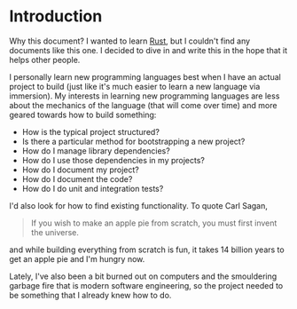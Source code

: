 # Introduction

Why this document? I wanted to learn [Rust](https://rust-lang.org/),
but I couldn't find any documents like this one. I decided to dive in
and write this in the hope that it helps other people.

I personally learn new programming languages best when I have an
actual project to build (just like it's much easier to learn a new
language via immersion). My interests in learning new programming
languages are less about the mechanics of the language (that will
come over time) and more geared towards how to build something:

+ How is the typical project structured?
+ Is there a particular method for bootstrapping a new project?
+ How do I manage library dependencies?
+ How do I use those dependencies in my projects?
+ How do I document my project?
+ How do I document the code?
+ How do I do unit and integration tests?

I'd also look for how to find existing functionality. To quote Carl
Sagan,

> If you wish to make an apple pie from scratch, you must first invent
> the universe.

and while building everything from scratch is fun, it takes 14 billion
years to get an apple pie and I'm hungry now.

Lately, I've also been a bit burned out on computers and the
smouldering garbage fire that is modern software engineering, so the
project needed to be something that I already knew how to do.
